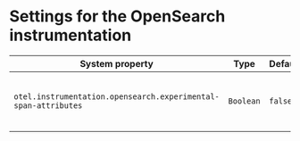 # Settings for the OpenSearch instrumentation

| System property                                                | Type      | Default | Description                                         |
|----------------------------------------------------------------|-----------|---------|-----------------------------------------------------|
| `otel.instrumentation.opensearch.experimental-span-attributes` | `Boolean` | `false` | Enable the capture of experimental span attributes. |